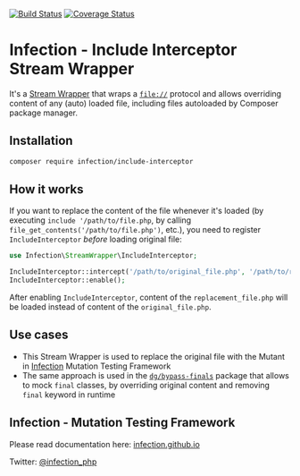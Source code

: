 [![Build Status](https://travis-ci.org/infection/include-interceptor.svg?branch=master)](https://travis-ci.org/infection/include-interceptor)
[![Coverage Status](https://coveralls.io/repos/github/infection/include-interceptor/badge.svg?branch=master)](https://coveralls.io/github/infection/include-interceptor?branch=master)

# Infection - Include Interceptor Stream Wrapper

It's a [Stream Wrapper](https://www.php.net/manual/en/book.stream.php) that wraps a [`file://`](https://www.php.net/manual/en/wrappers.file.php) protocol and allows overriding content of any (auto) loaded file, including files autoloaded by Composer package manager.

## Installation

```bash
composer require infection/include-interceptor
```

## How it works

If you want to replace the content of the file whenever it's loaded (by executing `include '/path/to/file.php`, by calling `file_get_contents('/path/to/file.php')`, etc.), you need to register `IncludeInterceptor` _before_ loading original file:

```php
use Infection\StreamWrapper\IncludeInterceptor;

IncludeInterceptor::intercept('/path/to/original_file.php', '/path/to/replacement_file.php');
IncludeInterceptor::enable();
```

After enabling `IncludeInterceptor`, content of the `replacement_file.php` will be loaded instead of content of the `original_file.php`.  

## Use cases

* This Stream Wrapper is used to replace the original file with the Mutant in [Infection](http://infection.github.io) Mutation Testing Framework
* The same approach is used in the [`dg/bypass-finals`](https://github.com/dg/bypass-finals/) package that allows to mock `final` classes, by overriding original content and removing `final` keyword in runtime

## Infection - Mutation Testing Framework

Please read documentation here: [infection.github.io](http://infection.github.io)

Twitter: [@infection_php](http://twitter.com/infection_php)
